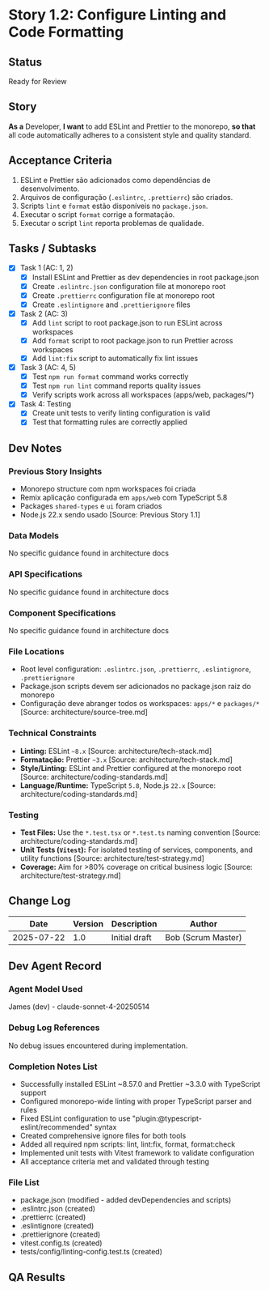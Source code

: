 # Story 1.2: Configure Linting and Code Formatting

## Status

Ready for Review

## Story

**As a** Developer,
**I want** to add ESLint and Prettier to the monorepo,
**so that** all code automatically adheres to a consistent style and quality standard.

## Acceptance Criteria

1. ESLint e Prettier são adicionados como dependências de desenvolvimento.
2. Arquivos de configuração (`.eslintrc`, `.prettierrc`) são criados.
3. Scripts `lint` e `format` estão disponíveis no `package.json`.
4. Executar o script `format` corrige a formatação.
5. Executar o script `lint` reporta problemas de qualidade.

## Tasks / Subtasks

- [x] Task 1 (AC: 1, 2)
  - [x] Install ESLint and Prettier as dev dependencies in root package.json
  - [x] Create `.eslintrc.json` configuration file at monorepo root
  - [x] Create `.prettierrc` configuration file at monorepo root
  - [x] Create `.eslintignore` and `.prettierignore` files
- [x] Task 2 (AC: 3)
  - [x] Add `lint` script to root package.json to run ESLint across workspaces
  - [x] Add `format` script to root package.json to run Prettier across workspaces
  - [x] Add `lint:fix` script to automatically fix lint issues
- [x] Task 3 (AC: 4, 5)
  - [x] Test `npm run format` command works correctly
  - [x] Test `npm run lint` command reports quality issues
  - [x] Verify scripts work across all workspaces (apps/web, packages/\*)
- [x] Task 4: Testing
  - [x] Create unit tests to verify linting configuration is valid
  - [x] Test that formatting rules are correctly applied

## Dev Notes

### Previous Story Insights

- Monorepo structure com npm workspaces foi criada
- Remix aplicação configurada em `apps/web` com TypeScript 5.8
- Packages `shared-types` e `ui` foram criados
- Node.js 22.x sendo usado [Source: Previous Story 1.1]

### Data Models

No specific guidance found in architecture docs

### API Specifications

No specific guidance found in architecture docs

### Component Specifications

No specific guidance found in architecture docs

### File Locations

- Root level configuration: `.eslintrc.json`, `.prettierrc`, `.eslintignore`, `.prettierignore`
- Package.json scripts devem ser adicionados no package.json raiz do monorepo
- Configuração deve abranger todos os workspaces: `apps/*` e `packages/*`
  [Source: architecture/source-tree.md]

### Technical Constraints

- **Linting:** ESLint `~8.x` [Source: architecture/tech-stack.md]
- **Formatação:** Prettier `~3.x` [Source: architecture/tech-stack.md]
- **Style/Linting:** ESLint and Prettier configured at the monorepo root [Source: architecture/coding-standards.md]
- **Language/Runtime:** TypeScript `5.8`, Node.js `22.x` [Source: architecture/coding-standards.md]

### Testing

- **Test Files:** Use the `*.test.tsx` or `*.test.ts` naming convention [Source: architecture/coding-standards.md]
- **Unit Tests (`Vitest`):** For isolated testing of services, components, and utility functions [Source: architecture/test-strategy.md]
- **Coverage:** Aim for >80% coverage on critical business logic [Source: architecture/test-strategy.md]

## Change Log

| Date       | Version | Description   | Author             |
| ---------- | ------- | ------------- | ------------------ |
| 2025-07-22 | 1.0     | Initial draft | Bob (Scrum Master) |

## Dev Agent Record

### Agent Model Used

James (dev) - claude-sonnet-4-20250514

### Debug Log References

No debug issues encountered during implementation.

### Completion Notes List

- Successfully installed ESLint ~8.57.0 and Prettier ~3.3.0 with TypeScript support
- Configured monorepo-wide linting with proper TypeScript parser and rules
- Fixed ESLint configuration to use "plugin:@typescript-eslint/recommended" syntax
- Created comprehensive ignore files for both tools
- Added all required npm scripts: lint, lint:fix, format, format:check
- Implemented unit tests with Vitest framework to validate configuration
- All acceptance criteria met and validated through testing

### File List

- package.json (modified - added devDependencies and scripts)
- .eslintrc.json (created)
- .prettierrc (created)
- .eslintignore (created)
- .prettierignore (created)
- vitest.config.ts (created)
- tests/config/linting-config.test.ts (created)

## QA Results
